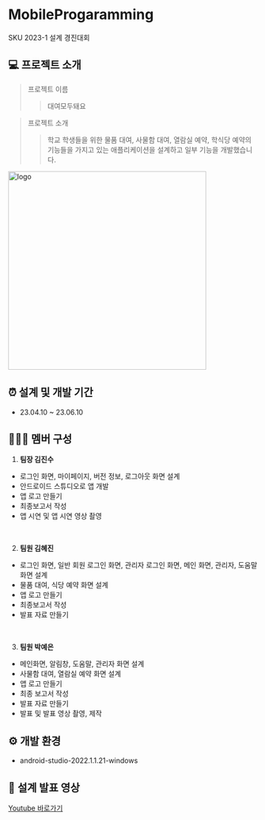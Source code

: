 # MobileProgaramming
SKU 2023-1 설계 경진대회

## 💻 프로젝트 소개
> 프로젝트 이름
>> 대여모두돼요

> 프로젝트 소개
>> 학교 학생들을 위한 물품 대여, 사물함 대여, 열람실 예약, 학식당 예약의 기능들을 가지고 있는 애플리케이션을 설계하고 일부 기능을 개발했습니다.
>> 
<a href="https://ibb.co/Sy5gNtK"><img src="https://i.ibb.co/Sy5gNtK/logo.png" alt="logo" border="0" width="400" height="400"></a>

## ⏰ 설계 및 개발 기간
* 23.04.10 ~ 23.06.10

## 👩🏻‍💻 멤버 구성
1. **팀장 김진수**
* 로그인 화면, 마이페이지, 버전 정보, 로그아웃 화면 설계
* 안드로이드 스튜디오로 앱 개발
* 앱 로고 만들기
* 최종보고서 작성
* 앱 시연 및 앱 시연 영상 촬영
<br>

2. **팀원 김혜진**
* 로그인 화면, 일반 회원 로그인 화면, 관리자 로그인 화면, 메인 화면, 관리자, 도움말 화면 설계
* 물품 대여, 식당 예약 화면 설계
* 앱 로고 만들기
* 최종보고서 작성
* 발표 자료 만들기
<br>

3. **팀원 박예은**
* 메인화면, 알림창, 도움말, 관리자 화면 설계
* 사물함 대여, 열람실 예약 화면 설계
* 앱 로고 만들기
* 최종 보고서 작성
* 발표 자료 만들기
* 발표 및 발표 영상 촬영, 제작

## ⚙ 개발 환경
- android-studio-2022.1.1.21-windows

## 🔗 설계 발표 영상
[Youtube 바로가기](https://www.youtube.com/watch?v=c7i4JEpgJI8)
